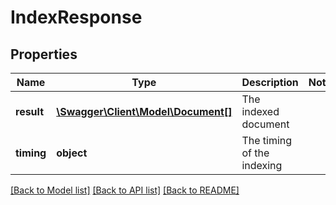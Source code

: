 # IndexResponse

## Properties
Name | Type | Description | Notes
------------ | ------------- | ------------- | -------------
**result** | [**\Swagger\Client\Model\Document[]**](Document.md) | The indexed document | 
**timing** | **object** | The timing of the indexing | 

[[Back to Model list]](../README.md#documentation-for-models) [[Back to API list]](../README.md#documentation-for-api-endpoints) [[Back to README]](../README.md)


